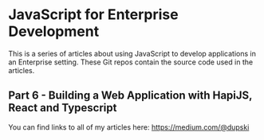 # JavaScript for Enterprise Development

This is a series of articles about using JavaScript to develop applications in an Enterprise setting. These Git repos
contain the source code used in the articles.

## Part 6 - Building a Web Application with HapiJS, React and Typescript

You can find links to all of my articles here:
https://medium.com/@dupski
